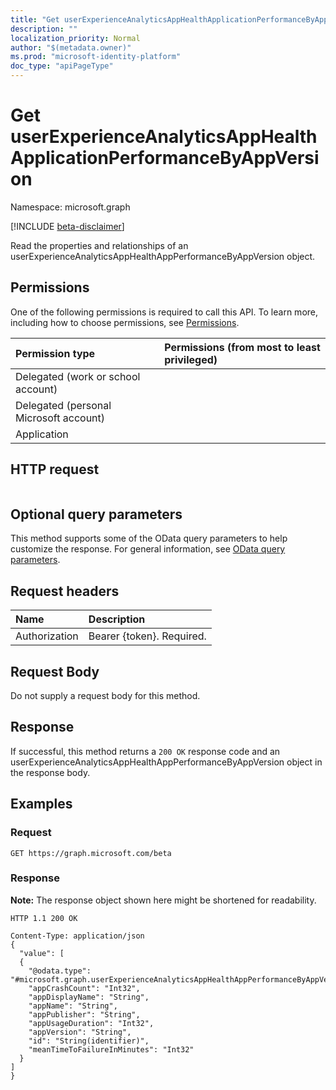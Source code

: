 ```yaml
---
title: "Get userExperienceAnalyticsAppHealthApplicationPerformanceByAppVersion"
description: ""
localization_priority: Normal
author: "$(metadata.owner)"
ms.prod: "microsoft-identity-platform"
doc_type: "apiPageType"
---
```


# Get userExperienceAnalyticsAppHealthApplicationPerformanceByAppVersion

Namespace: microsoft.graph

[!INCLUDE [beta-disclaimer](../../includes/beta-disclaimer.md)]

Read the properties and relationships of an userExperienceAnalyticsAppHealthAppPerformanceByAppVersion object.

## Permissions

One of the following permissions is required to call this API. To learn more, including how to choose permissions, see [Permissions](/graph/permissions-reference).

| Permission type                        | Permissions (from most to least privileged) |
| :------------------------------------- | :------------------------------------------ |
| Delegated (work or school account)     |                                             |
| Delegated (personal Microsoft account) |                                             |
| Application                            |                                             |

## HTTP request

<!-- {
  "blockType": "ignored"
}
-->

```http

```

## Optional query parameters

This method supports some of the OData query parameters to help customize the response. For general information, see [OData query parameters](/graph/query-parameters).

## Request headers

| Name          | Description               |
| :------------ | :------------------------ |
| Authorization | Bearer {token}. Required. |

## Request Body

<!-- Actions and Functions -->

<!-- CRUD Methods -->

Do not supply a request body for this method.

## Response

If successful, this method returns a `200 OK` response code and an userExperienceAnalyticsAppHealthAppPerformanceByAppVersion object in the response body.

## Examples

### Request

<!-- {
  "blockType": "request",
  "name": "get_userexperienceanalyticsapphealthapplicationperformancebyappversion"
}
-->

```http
GET https://graph.microsoft.com/beta

```

### Response

**Note:** The response object shown here might be shortened for readability.

<!-- {
  "blockType": "response",
  "truncated": true,
  "@odata.type": "$(this.ReturnTypeFullName)"
}
-->

```http
HTTP 1.1 200 OK

Content-Type: application/json
{
  "value": [
  {
    "@odata.type": "#microsoft.graph.userExperienceAnalyticsAppHealthAppPerformanceByAppVersion",
    "appCrashCount": "Int32",
    "appDisplayName": "String",
    "appName": "String",
    "appPublisher": "String",
    "appUsageDuration": "Int32",
    "appVersion": "String",
    "id": "String(identifier)",
    "meanTimeToFailureInMinutes": "Int32"
  }
]
}

```
